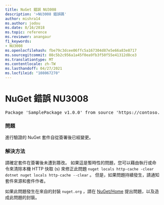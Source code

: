 ```yaml
---
title: NuGet 錯誤 NU3008
description: '>NU3008 錯誤碼'
author: mishra14
ms.author: jodou
ms.date: 8/16/2018
ms.topic: reference
ms.reviewer: anangaur
f1_keywords:
- NU3008
ms.openlocfilehash: fbe79c3dcee06ffc5a167304d87e5e66a83e8717
ms.sourcegitcommit: 08c5b2c956a1a45f0ea9fb3f50f55e41312d8ce3
ms.translationtype: MT
ms.contentlocale: zh-TW
ms.lasthandoff: 04/27/2021
ms.locfileid: "108067270"
---
```

# <a name="nuget-error-nu3008"></a>NuGet 錯誤 NU3008

<pre>Package 'SamplePackage v1.0.0' from source 'https://contoso.com/index.json': The package integrity check failed. The package has changed since it was signed. Try clearing the local http-cache and run nuget operation again.</pre>

### <a name="issue"></a>問題

進行驗證的 NuGet 套件自從簽署後已經變更。

### <a name="solution"></a>解決方法

請確定套件在簽署後未遭到篡改。 如果這是暫時性的問題，您可以藉由執行或命令來清除本機 HTTP 快取 (s) 來修正此問題 `nuget locals http-cache -clear` `dotnet nuget locals http-cache --clear` 。 但是，如果問題持續發生，請通知套件來源和套件作者。

如果此問題發生在來自的封裝 `nuget.org` ，請在 [NuGet/Home](https://github.com/NuGet/Home/issues) 提出問題，以及造成此問題的封裝。
